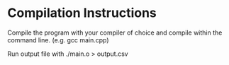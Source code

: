 # Compilation Instructions 

Compile the program with your compiler of choice and compile within the command line. (e.g. gcc main.cpp)

Run output file with ./main.o > output.csv
